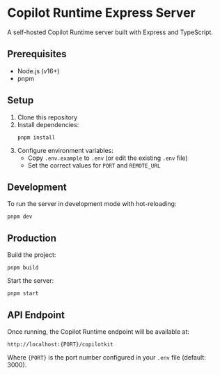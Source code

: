 # Copilot Runtime Express Server

A self-hosted Copilot Runtime server built with Express and TypeScript.

## Prerequisites

- Node.js (v16+)
- pnpm

## Setup

1. Clone this repository
2. Install dependencies:
   ```
   pnpm install
   ```
3. Configure environment variables:
   - Copy `.env.example` to `.env` (or edit the existing `.env` file)
   - Set the correct values for `PORT` and `REMOTE_URL`

## Development

To run the server in development mode with hot-reloading:

```
pnpm dev
```

## Production

Build the project:

```
pnpm build
```

Start the server:

```
pnpm start
```

## API Endpoint

Once running, the Copilot Runtime endpoint will be available at:

```
http://localhost:{PORT}/copilotkit
```

Where `{PORT}` is the port number configured in your `.env` file (default: 3000).
